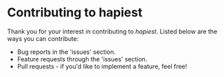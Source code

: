 # Contributing to hapiest

Thank you for your interest in contributing to *hapiest*. Listed below are the ways you can contribute:

- Bug reports in the 'issues' section.
- Feature requests through the 'issues' section.
- Pull requests - if you'd like to implement a feature, feel free!